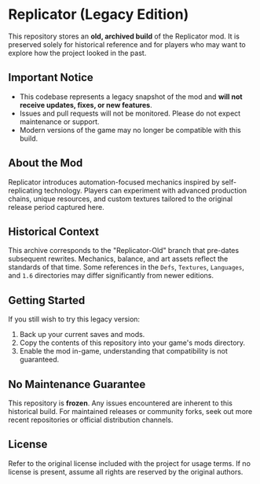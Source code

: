 # Replicator (Legacy Edition)

This repository stores an **old, archived build** of the Replicator mod. It is preserved solely for historical reference and for players who may want to explore how the project looked in the past.

## Important Notice

- This codebase represents a legacy snapshot of the mod and **will not receive updates, fixes, or new features**.
- Issues and pull requests will not be monitored. Please do not expect maintenance or support.
- Modern versions of the game may no longer be compatible with this build.

## About the Mod

Replicator introduces automation-focused mechanics inspired by self-replicating technology. Players can experiment with advanced production chains, unique resources, and custom textures tailored to the original release period captured here.

## Historical Context

This archive corresponds to the "Replicator-Old" branch that pre-dates subsequent rewrites. Mechanics, balance, and art assets reflect the standards of that time. Some references in the `Defs`, `Textures`, `Languages`, and `1.6` directories may differ significantly from newer editions.

## Getting Started

If you still wish to try this legacy version:

1. Back up your current saves and mods.
2. Copy the contents of this repository into your game's mods directory.
3. Enable the mod in-game, understanding that compatibility is not guaranteed.

## No Maintenance Guarantee

This repository is **frozen**. Any issues encountered are inherent to this historical build. For maintained releases or community forks, seek out more recent repositories or official distribution channels.

## License

Refer to the original license included with the project for usage terms. If no license is present, assume all rights are reserved by the original authors.

